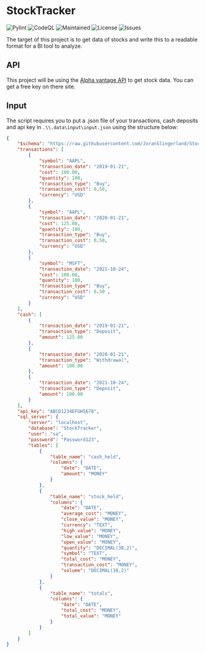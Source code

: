 # StockTracker

![Pylint](https://github.com/JoranSlingerland/StockTracker/actions/workflows/pylint.yml/badge.svg) ![CodeQL](https://github.com/JoranSlingerland/StockTracker/actions/workflows/codeql-analysis.yml/badge.svg) ![Maintained](https://img.shields.io/badge/Maintained-Yes-%2331c553) ![License](https://img.shields.io/github/license/joranslingerland/stocktracker?color=%2331c553) ![Issues](https://img.shields.io/github/issues/JoranSlingerland/StockTracker)

The target of this project is to get data of stocks and write this to a readable format for a BI tool to analyze.

## API

This project will be using the [Alpha vantage API](https://www.alphavantage.co/) to get stock data. You can get a free key on there site.

## Input

The script requires you to put a .json file of your transactions, cash deposits and api key in `.\\.data\input\input.json` using the structure below:

``` json
{
    "$schema": "https://raw.githubusercontent.com/JoranSlingerland/StockTracker/main/.data/input/input_schema.json",
    "transactions": [
        {
            "symbol": "AAPL",
            "transaction_date": "2019-01-21",
            "cost": 100.00,
            "quantity": 100,
            "transaction_type": "Buy",
            "transaction_cost": 0.50,
            "currency": "USD"
        },
        {
            "symbol": "AAPL",
            "transaction_date": "2020-01-21",
            "cost": 125.00,
            "quantity": 100,
            "transaction_type": "Buy",
            "transaction_cost": 0.50,
            "currency": "USD"
        },
        {
            "symbol": "MSFT",
            "transaction_date": "2021-10-24",
            "cost": 100.00,
            "quantity": 100,
            "transaction_type": "Buy",
            "transaction_cost": 0.50 ,
            "currency": "USD"
        }
    ],
    "cash": [
        {
            "transaction_date": "2019-01-21",
            "transaction_type": "Deposit",
            "amount": 125.00
        },
        {
            "transaction_date": "2020-01-21",
            "transaction_type": "Withdrawal",
            "amount": 100.00
        },
        {
            "transaction_date": "2021-10-24",
            "transaction_type": "Deposit",
            "amount": 100.00
        }
    ],
    "api_key": "ABCD1234EFGH5678",
    "sql_server": {
        "server": "localhost",
        "database": "StockTracker",
        "user": "sa",
        "password": "Password123",
        "tables": [
            {
                "table_name": "cash_held",
                "columns": {
                    "date": "DATE",
                    "amount": "MONEY"
                }
            },
            {
                "table_name": "stock_held",
                "columns": {
                    "date": "DATE",
                    "average_cost": "MONEY",
                    "close_value": "MONEY",
                    "currency": "TEXT",
                    "high_value": "MONEY",
                    "low_value": "MONEY",
                    "open_value": "MONEY",
                    "quantity": "DECIMAL(38,2)",
                    "symbol": "TEXT",
                    "total_cost": "MONEY",
                    "transaction_cost": "MONEY",
                    "volume": "DECIMAL(38,2)"
                }
            },
            {
                "table_name": "totals",
                "columns": {
                    "date": "DATE",
                    "total_cost": "MONEY",
                    "total_value": "MONEY"
                }
            }
        ]
    }
}
```
